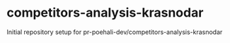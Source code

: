 # competitors-analysis-krasnodar

Initial repository setup for pr-poehali-dev/competitors-analysis-krasnodar